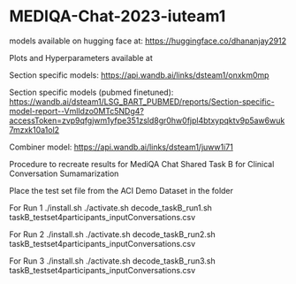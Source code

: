 # MEDIQA-Chat-2023-iuteam1

models available on hugging face at: https://huggingface.co/dhananjay2912

Plots and Hyperparameters available at

Section specific models:
https://api.wandb.ai/links/dsteam1/onxkm0mp

Section specific models (pubmed finetuned):
https://wandb.ai/dsteam1/LSG_BART_PUBMED/reports/Section-specific-model-report--Vmlldzo0MTc5NDg4?accessToken=zvp9qfgjwm1yfpe351zsld8gr0hw0fjpl4btxypqktv9p5aw6wuk7mzxk10a1ol2

Combiner model:
https://api.wandb.ai/links/dsteam1/juww1i71

Procedure to recreate results for MediQA Chat Shared Task B for Clinical Conversation Sumamarization

Place the test set file from the ACI Demo Dataset in the folder

For Run 1
./install.sh
./activate.sh
decode_taskB_run1.sh taskB_testset4participants_inputConversations.csv

For Run 2
./install.sh
./activate.sh
decode_taskB_run2.sh taskB_testset4participants_inputConversations.csv

For Run 3
./install.sh
./activate.sh
decode_taskB_run3.sh taskB_testset4participants_inputConversations.csv
